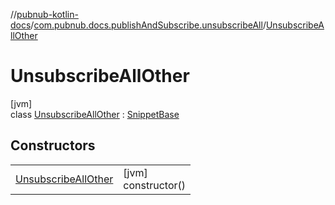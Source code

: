 //[pubnub-kotlin-docs](../../../index.md)/[com.pubnub.docs.publishAndSubscribe.unsubscribeAll](../index.md)/[UnsubscribeAllOther](index.md)

# UnsubscribeAllOther

[jvm]\
class [UnsubscribeAllOther](index.md) : [SnippetBase](../../com.pubnub.docs/-snippet-base/index.md)

## Constructors

| | |
|---|---|
| [UnsubscribeAllOther](-unsubscribe-all-other.md) | [jvm]<br>constructor() |
